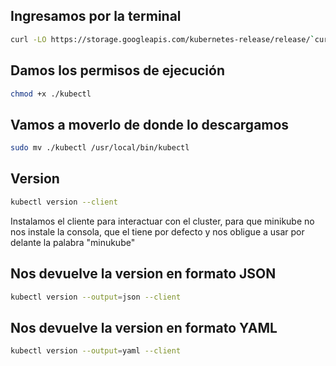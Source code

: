 ## Ingresamos por la terminal

```sh
curl -LO https://storage.googleapis.com/kubernetes-release/release/`curl -s https://storage.googleapis.com/kubernetes-release/release/stable.txt`/bin/linux/amd64/kubectl
```

## Damos los permisos de ejecución
```sh
chmod +x ./kubectl
```

## Vamos a moverlo de donde lo descargamos

```sh
sudo mv ./kubectl /usr/local/bin/kubectl
```

## Version

```sh
kubectl version --client
```

Instalamos el cliente para interactuar con el cluster, para que minikube no nos instale la consola, que el tiene por defecto y nos obligue a usar por delante la palabra "minukube"

## Nos devuelve la version en formato JSON
```sh 
kubectl version --output=json --client
```

## Nos devuelve la version en formato YAML

```sh
kubectl version --output=yaml --client
```